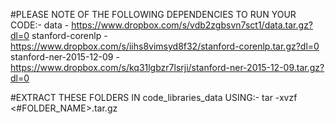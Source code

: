 #PLEASE NOTE OF THE FOLLOWING DEPENDENCIES TO RUN YOUR CODE:-
 data - https://www.dropbox.com/s/vdb2zgbsvn7sct1/data.tar.gz?dl=0
 stanford-corenlp - https://www.dropbox.com/s/iihs8vimsyd8f32/stanford-corenlp.tar.gz?dl=0
 stanford-ner-2015-12-09 - https://www.dropbox.com/s/kq31lgbzr7lsrji/stanford-ner-2015-12-09.tar.gz?dl=0
 
#EXTRACT THESE FOLDERS IN code_libraries_data USING:-
 tar -xvzf <#FOLDER_NAME>.tar.gz
